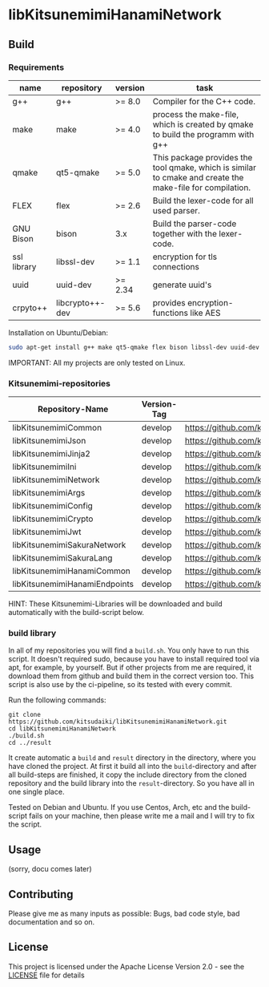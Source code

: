 # libKitsunemimiHanamiNetwork

## Build

### Requirements

name | repository | version | task
--- | --- | --- | ---
g++ | g++ | >= 8.0 | Compiler for the C++ code.
make | make | >= 4.0 | process the make-file, which is created by qmake to build the programm with g++
qmake | qt5-qmake | >= 5.0 | This package provides the tool qmake, which is similar to cmake and create the make-file for compilation.
FLEX | flex | >= 2.6 | Build the lexer-code for all used parser.
GNU Bison | bison | 3.x | Build the parser-code together with the lexer-code.
ssl library | libssl-dev | >= 1.1 | encryption for tls connections
uuid | uuid-dev | >= 2.34 | generate uuid's
crpyto++ | libcrypto++-dev | >= 5.6 | provides encryption-functions like AES

Installation on Ubuntu/Debian:

```bash
sudo apt-get install g++ make qt5-qmake flex bison libssl-dev uuid-dev libcrypto++-dev
```

IMPORTANT: All my projects are only tested on Linux. 

### Kitsunemimi-repositories

Repository-Name | Version-Tag | Download-Path
--- | --- | ---
libKitsunemimiCommon | develop |  https://github.com/kitsudaiki/libKitsunemimiCommon.git
libKitsunemimiJson | develop |  https://github.com/kitsudaiki/libKitsunemimiJson.git
libKitsunemimiJinja2 | develop |  https://github.com/kitsudaiki/libKitsunemimiJinja2.git
libKitsunemimiIni | develop |  https://github.com/kitsudaiki/libKitsunemimiIni.git
libKitsunemimiNetwork | develop |  https://github.com/kitsudaiki/libKitsunemimiNetwork.git
libKitsunemimiArgs | develop |  https://github.com/kitsudaiki/libKitsunemimiArgs.git
libKitsunemimiConfig | develop |  https://github.com/kitsudaiki/libKitsunemimiConfig.git
libKitsunemimiCrypto | develop |  https://github.com/kitsudaiki/libKitsunemimiCrypto.git
libKitsunemimiJwt | develop |  https://github.com/kitsudaiki/libKitsunemimiJwt.git
libKitsunemimiSakuraNetwork | develop |  https://github.com/kitsudaiki/libKitsunemimiSakuraNetwork.git
libKitsunemimiSakuraLang | develop |  https://github.com/kitsudaiki/libKitsunemimiSakuraLang.git
libKitsunemimiHanamiCommon | develop |  https://github.com/kitsudaiki/libKitsunemimiHanamiCommon.git
libKitsunemimiHanamiEndpoints | develop |  https://github.com/kitsudaiki/libKitsunemimiHanamiEndpoints.git



HINT: These Kitsunemimi-Libraries will be downloaded and build automatically with the build-script below.

### build library

In all of my repositories you will find a `build.sh`. You only have to run this script. It doesn't required sudo, because you have to install required tool via apt, for example, by yourself. But if other projects from me are required, it download them from github and build them in the correct version too. This script is also use by the ci-pipeline, so its tested with every commit.


Run the following commands:

```
git clone https://github.com/kitsudaiki/libKitsunemimiHanamiNetwork.git
cd libKitsunemimiHanamiNetwork
./build.sh
cd ../result
```

It create automatic a `build` and `result` directory in the directory, where you have cloned the project. At first it build all into the `build`-directory and after all build-steps are finished, it copy the include directory from the cloned repository and the build library into the `result`-directory. So you have all in one single place.

Tested on Debian and Ubuntu. If you use Centos, Arch, etc and the build-script fails on your machine, then please write me a mail and I will try to fix the script.


## Usage

(sorry, docu comes later)


## Contributing

Please give me as many inputs as possible: Bugs, bad code style, bad documentation and so on.

## License

This project is licensed under the Apache License Version 2.0 - see the [LICENSE](LICENSE) file for details

